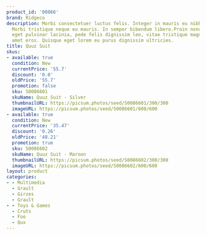```yaml
---
product_id: '00866'
brand: Ridgeco
description: Morbi consectetuer luctus felis. Integer in mauris eu nibh euismod gravida.
  Morbi tristique neque eu mauris. In semper bibendum libero.Proin nonummy, lacus
  eget pulvinar lacinia, pede felis dignissim leo, vitae tristique magna lacus sit
  amet eros. Quisque eget lorem eu purus dignissim ultricies.
title: Quuz Suit
skus:
- available: true
  condition: New
  currentPrice: '55.7'
  discount: '0.0'
  oldPrice: '55.7'
  promotion: false
  sku: S0086601
  skuName: Quuz Suit - Silver
  thumbnailURL: https://picsum.photos/seed/S0086601/300/300
  imageURL: https://picsum.photos/seed/S0086601/600/600
- available: true
  condition: New
  currentPrice: '35.47'
  discount: '0.26'
  oldPrice: '48.21'
  promotion: true
  sku: S0086602
  skuName: Quuz Suit - Maroon
  thumbnailURL: https://picsum.photos/seed/S0086602/300/300
  imageURL: https://picsum.photos/seed/S0086602/600/600
layout: product
categories:
- - Multimedia
  - Grault
  - Girzes
  - Grault
- - Toys & Games
  - Cruts
  - Foo
  - Qux
---
```

